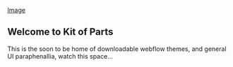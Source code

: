 [Image](src)

## Welcome to Kit of Parts

This is the soon to be home of downloadable webflow themes, and general UI paraphenallia, watch this space...
